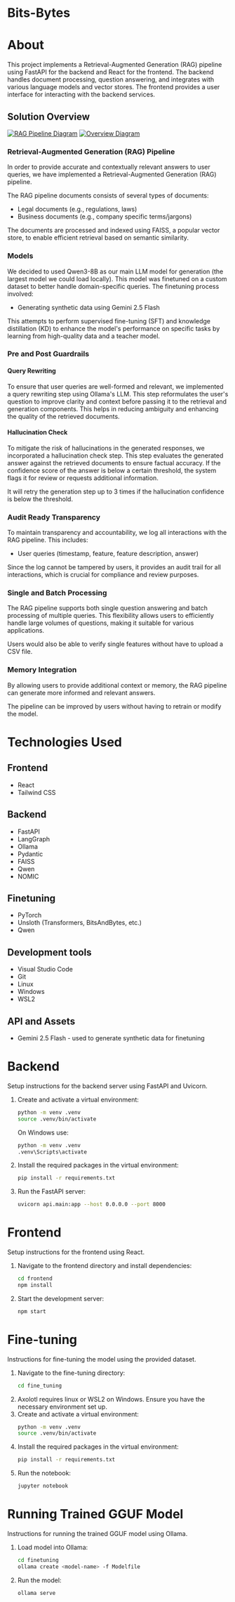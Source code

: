 # Bits-Bytes

# About
This project implements a Retrieval-Augmented Generation (RAG) pipeline using FastAPI for the backend and React for the frontend. The backend handles document processing, question answering, and integrates with various language models and vector stores. The frontend provides a user interface for interacting with the backend services.

## Solution Overview

[![RAG Pipeline Diagram](./assets/pipeline.png)](./assets/pipeline.png)
[![Overview Diagram](./assets/overview.png)](./assets/overview.png)

### Retrieval-Augmented Generation (RAG) Pipeline
In order to provide accurate and contextually relevant answers to user queries, we have implemented a Retrieval-Augmented Generation (RAG) pipeline.

The RAG pipeline documents consists of several types of documents:
* Legal documents (e.g., regulations, laws)
* Business documents (e.g., company specific terms/jargons)

The documents are processed and indexed using FAISS, a popular vector store, to enable efficient retrieval based on semantic similarity.

### Models
We decided to used Qwen3-8B as our main LLM model for generation (the largest model we could load locally). This model was finetuned on a custom dataset to better handle domain-specific queries. The finetuning process involved:
* Generating synthetic data using Gemini 2.5 Flash

This attempts to perform supervised fine-tuning (SFT) and knowledge distillation (KD) to enhance the model's performance on specific tasks by learning from high-quality data and a teacher model.

### Pre and Post Guardrails
#### Query Rewriting
To ensure that user queries are well-formed and relevant, we implemented a query rewriting step using Ollama's LLM. This step reformulates the user's question to improve clarity and context before passing it to the retrieval and generation components. This helps in reducing ambiguity and enhancing the quality of the retrieved documents.

#### Hallucination Check
To mitigate the risk of hallucinations in the generated responses, we incorporated a hallucination check step. This step evaluates the generated answer against the retrieved documents to ensure factual accuracy. If the confidence score of the answer is below a certain threshold, the system flags it for review or requests additional information.

It will retry the generation step up to 3 times if the hallucination confidence is below the threshold.

### Audit Ready Transparency
To maintain transparency and accountability, we log all interactions with the RAG pipeline. This includes:
* User queries (timestamp, feature, feature description, answer)

Since the log cannot be tampered by users, it provides an audit trail for all interactions, which is crucial for compliance and review purposes.

### Single and Batch Processing
The RAG pipeline supports both single question answering and batch processing of multiple queries. This flexibility allows users to efficiently handle large volumes of questions, making it suitable for various applications.

Users would also be able to verify single features without have to upload a CSV file.

### Memory Integration
By allowing users to provide additional context or memory, the RAG pipeline can generate more informed and relevant answers.

The pipeline can be improved by users without having to retrain or modify the model.

# Technologies Used
## Frontend
* React
* Tailwind CSS

## Backend
* FastAPI
* LangGraph
* Ollama
* Pydantic
* FAISS
* Qwen
* NOMIC

## Finetuning
* PyTorch
* Unsloth (Transformers, BitsAndBytes, etc.)
* Qwen

## Development tools
* Visual Studio Code
* Git
* Linux
* Windows
* WSL2

## API and Assets
* Gemini 2.5 Flash - used to generate synthetic data for finetuning



# Backend
Setup instructions for the backend server using FastAPI and Uvicorn.
1. Create and activate a virtual environment:
    ```bash
    python -m venv .venv
    source .venv/bin/activate
    ```
    
    On Windows use:
    ```bash
    python -m venv .venv
    .venv\Scripts\activate
    ```
2. Install the required packages in the virtual environment:
    ```bash
    pip install -r requirements.txt
    ```
3. Run the FastAPI server:
    ```bash
    uvicorn api.main:app --host 0.0.0.0 --port 8000
    ```

# Frontend
Setup instructions for the frontend using React.
1. Navigate to the frontend directory and install dependencies:
    ```bash
    cd frontend
    npm install
    ```
2. Start the development server:
    ```bash
    npm start
    ```

# Fine-tuning
Instructions for fine-tuning the model using the provided dataset.
1. Navigate to the fine-tuning directory:
    ```bash
    cd fine_tuning
    ```
2. Axolotl requires linux or WSL2 on Windows. Ensure you have the necessary environment set up.
3. Create and activate a virtual environment:
    ```bash
    python -m venv .venv
    source .venv/bin/activate
    ```
4. Install the required packages in the virtual environment:
    ```bash
    pip install -r requirements.txt
    ```
5. Run the notebook:
    ```bash
    jupyter notebook
    ```

# Running Trained GGUF Model
Instructions for running the trained GGUF model using Ollama.
1. Load model into Ollama:
    ```bash
    cd finetuning
    ollama create <model-name> -f Modelfile
    ```
2. Run the model:
    ```bash
    ollama serve
    ```
